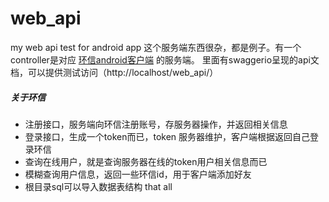 # web_api
my web api test for android app
这个服务端东西很杂，都是例子。有一个controller是对应 [环信android客户端](https://github.com/yeqinfu/hx-im) 的服务端。
里面有swaggerio呈现的api文档，可以提供测试访问（http://localhost/web_api/）
##### 关于环信
+ 注册接口，服务端向环信注册账号，存服务器操作，并返回相关信息
+ 登录接口，生成一个token而已，token 服务器维护，客户端根据返回自己登录环信
+ 查询在线用户，就是查询服务器在线的token用户相关信息而已
+ 模糊查询用户信息，返回一些环信id，用于客户端添加好友
+ 根目录sql可以导入数据表结构
that all
